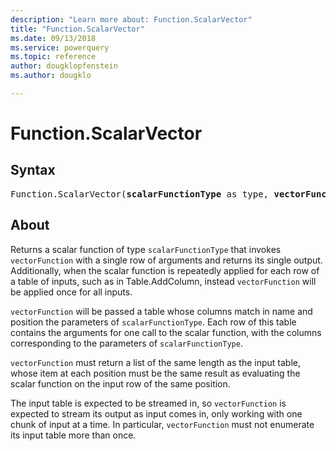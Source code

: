 ```yaml
---
description: "Learn more about: Function.ScalarVector"
title: "Function.ScalarVector"
ms.date: 09/13/2018
ms.service: powerquery
ms.topic: reference
author: dougklopfenstein
ms.author: dougklo

---
```

# Function.ScalarVector

## Syntax

<pre>
Function.ScalarVector(<b>scalarFunctionType</b> as type, <b>vectorFunction</b> as function) as function
</pre> 
  
## About  

Returns a scalar function of type `scalarFunctionType` that invokes `vectorFunction` with a single row of arguments and returns its single output. Additionally, when the scalar function is repeatedly applied for each row of a table of inputs, such as in Table.AddColumn, instead `vectorFunction` will be applied once for all inputs.

`vectorFunction` will be passed a table whose columns match in name and position the parameters of `scalarFunctionType`. Each row of this table contains the arguments for one call to the scalar function, with the columns corresponding to the parameters of `scalarFunctionType`.

`vectorFunction` must return a list of the same length as the input table, whose item at each position must be the same result as evaluating the scalar function on the input row of the same position.

The input table is expected to be streamed in, so `vectorFunction` is expected to stream its output as input comes in, only working with one chunk of input at a time. In particular, `vectorFunction` must not enumerate its input table more than once.
